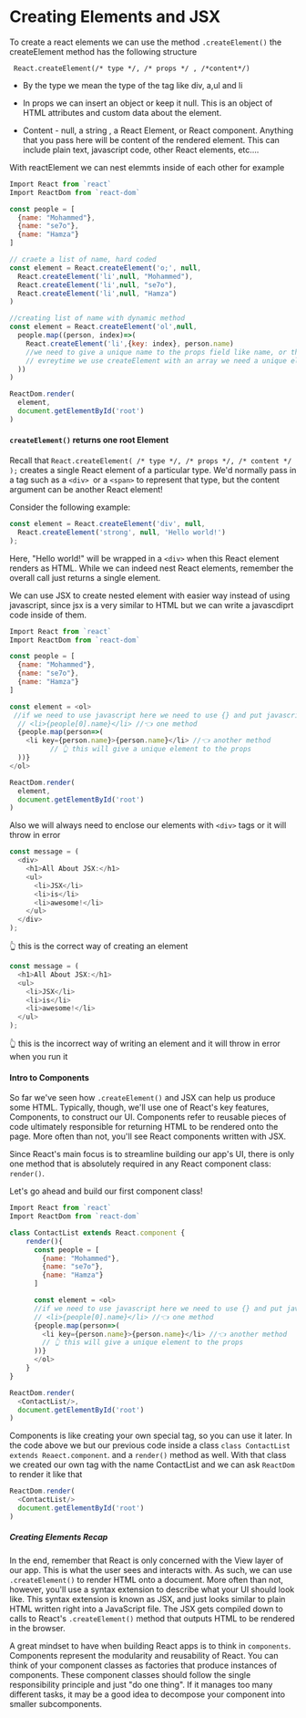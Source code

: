 # Creating Elements and JSX


To create a react elements we can use the method  `.createElement()`  the createElement method has the following structure

`  React.createElement(/* type */, /* props */ , /*content*/)
`
* By the type we mean the type of the tag like div, a,ul and li

* In props we can insert an object or keep it null. This is an object of HTML attributes and custom data about the element.

*  Content - null, a string , a React Element, or React component. Anything that you pass here will be content of the rendered element. This can include plain text, javascript code, other React elements, etc….


With reactElement we can nest elemmts inside of each other for example


```js
Import React from `react`
Import ReactDom from `react-dom`

const people = [
  {name: "Mohammed"},
  {name: "se7o"},
  {name: "Hamza"}
]

// craete a list of name, hard coded
const element = React.createElement('o;', null,
  React.createElement('li',null, "Mohammed"),
  React.createElement('li',null, "se7o"),
  React.createElement('li',null, "Hamza")
)

//creating list of name with dynamic method
const element = React.createElement('ol',null,
  people.map((person, index)=>(
    React.createElement('li',{key: index}, person.name)
    //we need to give a unique name to the props field like name, or the index of the number of the array. It is called also the key props
    // evreytime we use createElement with an array we need a unique element to the key props
  ))
)

ReactDom.render(
  element,
  document.getElementById('root')
)
```
#### `createElement()` returns one root Element

Recall that `React.createElement( /* type */, /* props */, /* content */ );` creates a single React element of a particular type. We'd normally pass in a tag such as a `<div> `or a `<span>` to represent that type, but the content argument can be another React element!

Consider the following example:
```javascript
const element = React.createElement('div', null,
  React.createElement('strong', null, 'Hello world!')
);
```
Here, "Hello world!" will be wrapped in a `<div>` when this React element renders as HTML. While we can indeed nest React elements, remember the overall call just returns a single element.

We can use JSX to create nested element with easier way instead of using javascript, since jsx is a very similar to HTML but we can write a javascdiprt code inside of them.

```js
Import React from `react`
Import ReactDom from `react-dom`

const people = [
  {name: "Mohammed"},
  {name: "se7o"},
  {name: "Hamza"}
]

const element = <ol>
 //if we need to use javascript here we need to use {} and put javascript inside of them.
  // <li>{people[0].name}</li> //👈 one method
  {people.map(person=>(
    <li key={person.name}>{person.name}</li> //👈 another method
          // 👆 this will give a unique element to the props
  ))}
</ol>

ReactDom.render(
  element,
  document.getElementById('root')
)
```

Also we will always need to enclose our elements with `<div>` tags or it will throw in error
```js
const message = (
  <div>
    <h1>All About JSX:</h1>
    <ul>
      <li>JSX</li>
      <li>is</li>
      <li>awesome!</li>
    </ul>
  </div>
);
```
👆 this is the correct way of creating an element

```js
const message = (
  <h1>All About JSX:</h1>
  <ul>
    <li>JSX</li>
    <li>is</li>
    <li>awesome!</li>
  </ul>
);
```
👆 this is the incorrect way of writing an element and it will throw in error when you run it

#### Intro to Components
So far we've seen how `.createElement()` and JSX can help us produce some HTML. Typically, though, we'll use one of React's key features, Components, to construct our UI. Components refer to reusable pieces of code ultimately responsible for returning HTML to be rendered onto the page. More often than not, you'll see React components written with JSX.

Since React's main focus is to streamline building our app's UI, there is only one method that is absolutely required in any React component class: `render()`.

Let's go ahead and build our first component class!
```js
Import React from `react`
Import ReactDom from `react-dom`

class ContactList extends React.component {
    render(){
      const people = [
        {name: "Mohammed"},
        {name: "se7o"},
        {name: "Hamza"}
      ]

      const element = <ol>
      //if we need to use javascript here we need to use {} and put javascript inside of them.
      // <li>{people[0].name}</li> //👈 one method
      {people.map(person=>(
        <li key={person.name}>{person.name}</li> //👈 another method
        // 👆 this will give a unique element to the props
      ))}
      </ol>
    }
}

ReactDom.render(
  <ContactList/>,
  document.getElementById('root')
)
```

Components is like creating your own special tag, so you can use it later. In the code above we but our previous code inside a class `class ContactList extends Reaect.component`. and a `render()` method as well. With that class we created our own tag with the name ContactList and we can ask `ReactDom` to render it like that
```js
ReactDom.render(
  <ContactList/>
  document.getElementById('root')
)
```
##### Creating Elements Recap
In the end, remember that React is only concerned with the View layer of our app. This is what the user sees and interacts with. As such, we can use `.createElement()` to render HTML onto a document. More often than not, however, you'll use a syntax extension to describe what your UI should look like. This syntax extension is known as JSX, and just looks similar to plain HTML written right into a JavaScript file. The JSX gets compiled down to calls to React's `.createElement()` method that outputs HTML to be rendered in the browser.

A great mindset to have when building React apps is to think in `components`. Components represent the modularity and reusability of React. You can think of your component classes as factories that produce instances of components. These component classes should follow the single responsibility principle and just "do one thing". If it manages too many different tasks, it may be a good idea to decompose your component into smaller subcomponents.
